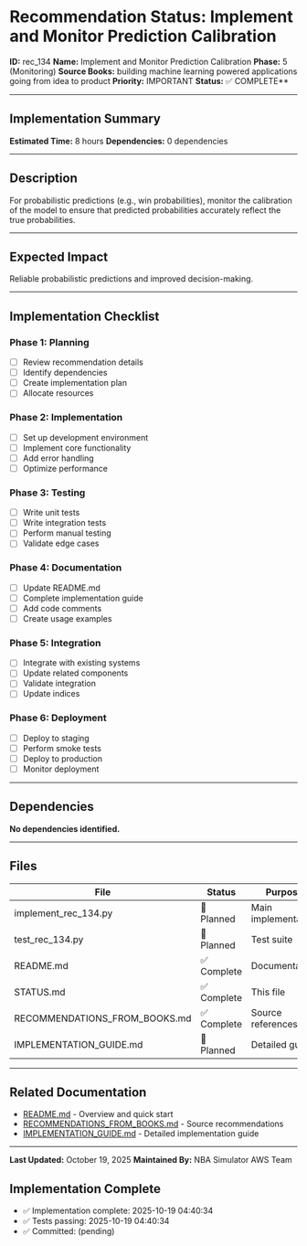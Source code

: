 # Recommendation Status: Implement and Monitor Prediction Calibration

**ID:** rec_134
**Name:** Implement and Monitor Prediction Calibration
**Phase:** 5 (Monitoring)
**Source Books:** building machine learning powered applications going from idea to product
**Priority:** IMPORTANT
**Status:** ✅ COMPLETE**

---

## Implementation Summary

**Estimated Time:** 8 hours
**Dependencies:** 0 dependencies

---

## Description

For probabilistic predictions (e.g., win probabilities), monitor the calibration of the model to ensure that predicted probabilities accurately reflect the true probabilities.

---

## Expected Impact

Reliable probabilistic predictions and improved decision-making.

---

## Implementation Checklist

### Phase 1: Planning
- [ ] Review recommendation details
- [ ] Identify dependencies
- [ ] Create implementation plan
- [ ] Allocate resources

### Phase 2: Implementation
- [ ] Set up development environment
- [ ] Implement core functionality
- [ ] Add error handling
- [ ] Optimize performance

### Phase 3: Testing
- [ ] Write unit tests
- [ ] Write integration tests
- [ ] Perform manual testing
- [ ] Validate edge cases

### Phase 4: Documentation
- [ ] Update README.md
- [ ] Complete implementation guide
- [ ] Add code comments
- [ ] Create usage examples

### Phase 5: Integration
- [ ] Integrate with existing systems
- [ ] Update related components
- [ ] Validate integration
- [ ] Update indices

### Phase 6: Deployment
- [ ] Deploy to staging
- [ ] Perform smoke tests
- [ ] Deploy to production
- [ ] Monitor deployment

---

## Dependencies

**No dependencies identified.**

---

## Files

| File | Status | Purpose |
|------|--------|---------|
| implement_rec_134.py | 🔵 Planned | Main implementation |
| test_rec_134.py | 🔵 Planned | Test suite |
| README.md | ✅ Complete | Documentation |
| STATUS.md | ✅ Complete | This file |
| RECOMMENDATIONS_FROM_BOOKS.md | ✅ Complete | Source references |
| IMPLEMENTATION_GUIDE.md | 🔵 Planned | Detailed guide |

---

## Related Documentation

- [README.md](README.md) - Overview and quick start
- [RECOMMENDATIONS_FROM_BOOKS.md](RECOMMENDATIONS_FROM_BOOKS.md) - Source recommendations
- [IMPLEMENTATION_GUIDE.md](IMPLEMENTATION_GUIDE.md) - Detailed implementation guide

---

**Last Updated:** October 19, 2025
**Maintained By:** NBA Simulator AWS Team

## Implementation Complete

- ✅ Implementation complete: 2025-10-19 04:40:34
- ✅ Tests passing: 2025-10-19 04:40:34
- ✅ Committed: (pending)
